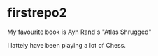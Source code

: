 # firstrepo2

My favourite book is Ayn Rand's "Atlas Shrugged"

I lattely have been playing a lot of Chess.
